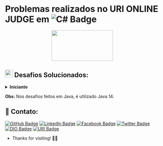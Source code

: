 # Problemas realizados no URI ONLINE JUDGE em ![C# Badge](https://img.shields.io/badge/C%23-239120?style=for-the-badge&logo=c-sharp&logoColor=white")

<p align="center">
<img  width="200"  height="100"  src="https://www.urionlinejudge.com.br/judge/img/5.0/logo.130615.png?1591503281">
</p>

## <img width="25" height="25" src="https://www.urionlinejudge.com.br/judge/favicon.ico?1591503281"> Desafios Solucionados:

<details>
    <summary><strong> Iniciante </strong></summary>
    <br />
    <div align="left">
        <table border=1>
            <tr>
                <th colspan="4">Iniciante</th>
            </tr>
            <tr>
                <th colspan="4"></th>
            </tr>
            <tr>
                <th>Problema</th>
                <th>Solução em C#</th>
                <th>Solução em Java</th>
            </tr>
            <tr>
                <td>Fatorial</td>
                <td><a href="https://github.com/lucasmarcuzo/Estudos/tree/main/Fatorial%20C">Visualizar</a></td>
                <td><a href="https://github.com/lucasmarcuzo/Estudos/tree/main/Fatorial%20C">Visualizar</a></td>
            </tr>
            <tr>
             <td>Fatorial</td>
                <td><a href="https://github.com/lucasmarcuzo/Estudos/tree/main/Fatorial%20C">Visualizar</a></td>
                <td><a href="https://github.com/lucasmarcuzo/Estudos/tree/main/Fatorial%20C">Visualizar</a></td>
            </tr>
            <tr>
              <td>Fatorial</td>
                <td><a href="https://github.com/lucasmarcuzo/Estudos/tree/main/Fatorial%20C">Visualizar</a></td>
                <td><a href="https://github.com/lucasmarcuzo/Estudos/tree/main/Fatorial%20C">Visualizar</a></td>
            </tr>
            <tr>
             <td>Fatorial</td>
                <td><a href="https://github.com/lucasmarcuzo/Estudos/tree/main/Fatorial%20C">Visualizar</a></td>
                <td><a href="https://github.com/lucasmarcuzo/Estudos/tree/main/Fatorial%20C">Visualizar</a></td>
            </tr>
            <tr>
             <td>Fatorial</td>
                <td><a href="https://github.com/lucasmarcuzo/Estudos/tree/main/Fatorial%20C">Visualizar</a></td>
                <td><a href="https://github.com/lucasmarcuzo/Estudos/tree/main/Fatorial%20C">Visualizar</a></td>
            </tr>
            <tr>
             <td>Fatorial</td>
                <td><a href="https://github.com/lucasmarcuzo/Estudos/tree/main/Fatorial%20C">Visualizar</a></td>
                <td><a href="https://github.com/lucasmarcuzo/Estudos/tree/main/Fatorial%20C">Visualizar</a></td>
            </tr>
            <tr>
             <td>Fatorial</td>
                <td><a href="https://github.com/lucasmarcuzo/Estudos/tree/main/Fatorial%20C">Visualizar</a></td>
                <td><a href="https://github.com/lucasmarcuzo/Estudos/tree/main/Fatorial%20C">Visualizar</a></td>
            </tr>
            <tr>
             <td>Fatorial</td>
                <td><a href="https://github.com/lucasmarcuzo/Estudos/tree/main/Fatorial%20C">Visualizar</a></td>
                <td><a href="https://github.com/lucasmarcuzo/Estudos/tree/main/Fatorial%20C">Visualizar</a></td>
            </tr>
            <tr>
            <td>Fatorial</td>
                <td><a href="https://github.com/lucasmarcuzo/Estudos/tree/main/Fatorial%20C">Visualizar</a></td>
                <td><a href="https://github.com/lucasmarcuzo/Estudos/tree/main/Fatorial%20C">Visualizar</a></td>
            </tr>
            <tr>
             <td>Fatorial</td>
                <td><a href="https://github.com/lucasmarcuzo/Estudos/tree/main/Fatorial%20C">Visualizar</a></td>
                <td><a href="https://github.com/lucasmarcuzo/Estudos/tree/main/Fatorial%20C">Visualizar</a></td>
            </tr>
            <tr>
                            <td>Fatorial</td>
                <td><a href="https://github.com/lucasmarcuzo/Estudos/tree/main/Fatorial%20C">Visualizar</a></td>
                <td><a href="https://github.com/lucasmarcuzo/Estudos/tree/main/Fatorial%20C">Visualizar</a></td>
            </tr>
            <tr>
             <td>Fatorial</td>
                <td><a href="https://github.com/lucasmarcuzo/Estudos/tree/main/Fatorial%20C">Visualizar</a></td>
                <td><a href="https://github.com/lucasmarcuzo/Estudos/tree/main/Fatorial%20C">Visualizar</a></td>
            </tr>
            <tr>
              <td>Fatorial</td>
                <td><a href="https://github.com/lucasmarcuzo/Estudos/tree/main/Fatorial%20C">Visualizar</a></td>
                <td><a href="https://github.com/lucasmarcuzo/Estudos/tree/main/Fatorial%20C">Visualizar</a></td>
            </tr>
            <tr>
             <td>Fatorial</td>
                <td><a href="https://github.com/lucasmarcuzo/Estudos/tree/main/Fatorial%20C">Visualizar</a></td>
                <td><a href="https://github.com/lucasmarcuzo/Estudos/tree/main/Fatorial%20C">Visualizar</a></td>
            </tr>
            <tr>
             <td>Fatorial</td>
                <td><a href="https://github.com/lucasmarcuzo/Estudos/tree/main/Fatorial%20C">Visualizar</a></td>
                <td><a href="https://github.com/lucasmarcuzo/Estudos/tree/main/Fatorial%20C">Visualizar</a></td>
            </tr>
            <tr>
             <td>Fatorial</td>
                <td><a href="https://github.com/lucasmarcuzo/Estudos/tree/main/Fatorial%20C">Visualizar</a></td>
                <td><a href="https://github.com/lucasmarcuzo/Estudos/tree/main/Fatorial%20C">Visualizar</a></td>
            </tr>
            <tr>
             <td>Fatorial</td>
                <td><a href="https://github.com/lucasmarcuzo/Estudos/tree/main/Fatorial%20C">Visualizar</a></td>
                <td><a href="https://github.com/lucasmarcuzo/Estudos/tree/main/Fatorial%20C">Visualizar</a></td>
            </tr>
            <tr>
             <td>Fatorial</td>
                <td><a href="https://github.com/lucasmarcuzo/Estudos/tree/main/Fatorial%20C">Visualizar</a></td>
                <td><a href="https://github.com/lucasmarcuzo/Estudos/tree/main/Fatorial%20C">Visualizar</a></td>
            </tr>
            <tr>
            <td>Fatorial</td>
                <td><a href="https://github.com/lucasmarcuzo/Estudos/tree/main/Fatorial%20C">Visualizar</a></td>
                <td><a href="https://github.com/lucasmarcuzo/Estudos/tree/main/Fatorial%20C">Visualizar</a></td>
            </tr>
            <tr>
             <td>Fatorial</td>
                <td><a href="https://github.com/lucasmarcuzo/Estudos/tree/main/Fatorial%20C">Visualizar</a></td>
                <td><a href="https://github.com/lucasmarcuzo/Estudos/tree/main/Fatorial%20C">Visualizar</a></td>
            </tr>
            <tr>
                            <td>Fatorial</td>
                <td><a href="https://github.com/lucasmarcuzo/Estudos/tree/main/Fatorial%20C">Visualizar</a></td>
                <td><a href="https://github.com/lucasmarcuzo/Estudos/tree/main/Fatorial%20C">Visualizar</a></td>
            </tr>
            <tr>
             <td>Fatorial</td>
                <td><a href="https://github.com/lucasmarcuzo/Estudos/tree/main/Fatorial%20C">Visualizar</a></td>
                <td><a href="https://github.com/lucasmarcuzo/Estudos/tree/main/Fatorial%20C">Visualizar</a></td>
            </tr>
            <tr>
              <td>Fatorial</td>
                <td><a href="https://github.com/lucasmarcuzo/Estudos/tree/main/Fatorial%20C">Visualizar</a></td>
                <td><a href="https://github.com/lucasmarcuzo/Estudos/tree/main/Fatorial%20C">Visualizar</a></td>
            </tr>
            <tr>
             <td>Fatorial</td>
                <td><a href="https://github.com/lucasmarcuzo/Estudos/tree/main/Fatorial%20C">Visualizar</a></td>
                <td><a href="https://github.com/lucasmarcuzo/Estudos/tree/main/Fatorial%20C">Visualizar</a></td>
            </tr>
            <tr>
             <td>Fatorial</td>
                <td><a href="https://github.com/lucasmarcuzo/Estudos/tree/main/Fatorial%20C">Visualizar</a></td>
                <td><a href="https://github.com/lucasmarcuzo/Estudos/tree/main/Fatorial%20C">Visualizar</a></td>
            </tr>
            <tr>
             <td>Fatorial</td>
                <td><a href="https://github.com/lucasmarcuzo/Estudos/tree/main/Fatorial%20C">Visualizar</a></td>
                <td><a href="https://github.com/lucasmarcuzo/Estudos/tree/main/Fatorial%20C">Visualizar</a></td>
            </tr>
            <tr>
             <td>Fatorial</td>
                <td><a href="https://github.com/lucasmarcuzo/Estudos/tree/main/Fatorial%20C">Visualizar</a></td>
                <td><a href="https://github.com/lucasmarcuzo/Estudos/tree/main/Fatorial%20C">Visualizar</a></td>
            </tr>
            <tr>
             <td>Fatorial</td>
                <td><a href="https://github.com/lucasmarcuzo/Estudos/tree/main/Fatorial%20C">Visualizar</a></td>
                <td><a href="https://github.com/lucasmarcuzo/Estudos/tree/main/Fatorial%20C">Visualizar</a></td>
            </tr>
            <tr>
            <td>Fatorial</td>
                <td><a href="https://github.com/lucasmarcuzo/Estudos/tree/main/Fatorial%20C">Visualizar</a></td>
                <td><a href="https://github.com/lucasmarcuzo/Estudos/tree/main/Fatorial%20C">Visualizar</a></td>
            </tr>
            <tr>
             <td>Fatorial</td>
                <td><a href="https://github.com/lucasmarcuzo/Estudos/tree/main/Fatorial%20C">Visualizar</a></td>
                <td><a href="https://github.com/lucasmarcuzo/Estudos/tree/main/Fatorial%20C">Visualizar</a></td>
            </tr>
            <tr>
                            <td>Fatorial</td>
                <td><a href="https://github.com/lucasmarcuzo/Estudos/tree/main/Fatorial%20C">Visualizar</a></td>
                <td><a href="https://github.com/lucasmarcuzo/Estudos/tree/main/Fatorial%20C">Visualizar</a></td>
            </tr>
            <tr>
             <td>Fatorial</td>
                <td><a href="https://github.com/lucasmarcuzo/Estudos/tree/main/Fatorial%20C">Visualizar</a></td>
                <td><a href="https://github.com/lucasmarcuzo/Estudos/tree/main/Fatorial%20C">Visualizar</a></td>
            </tr>
            <tr>
              <td>Fatorial</td>
                <td><a href="https://github.com/lucasmarcuzo/Estudos/tree/main/Fatorial%20C">Visualizar</a></td>
                <td><a href="https://github.com/lucasmarcuzo/Estudos/tree/main/Fatorial%20C">Visualizar</a></td>
            </tr>
            <tr>
             <td>Fatorial</td>
                <td><a href="https://github.com/lucasmarcuzo/Estudos/tree/main/Fatorial%20C">Visualizar</a></td>
                <td><a href="https://github.com/lucasmarcuzo/Estudos/tree/main/Fatorial%20C">Visualizar</a></td>
            </tr>
            <tr>
             <td>Fatorial</td>
                <td><a href="https://github.com/lucasmarcuzo/Estudos/tree/main/Fatorial%20C">Visualizar</a></td>
                <td><a href="https://github.com/lucasmarcuzo/Estudos/tree/main/Fatorial%20C">Visualizar</a></td>
            </tr>
            <tr>
             <td>Fatorial</td>
                <td><a href="https://github.com/lucasmarcuzo/Estudos/tree/main/Fatorial%20C">Visualizar</a></td>
                <td><a href="https://github.com/lucasmarcuzo/Estudos/tree/main/Fatorial%20C">Visualizar</a></td>
            </tr>
            <tr>
             <td>Fatorial</td>
                <td><a href="https://github.com/lucasmarcuzo/Estudos/tree/main/Fatorial%20C">Visualizar</a></td>
                <td><a href="https://github.com/lucasmarcuzo/Estudos/tree/main/Fatorial%20C">Visualizar</a></td>
            </tr>
            <tr>
             <td>Fatorial</td>
                <td><a href="https://github.com/lucasmarcuzo/Estudos/tree/main/Fatorial%20C">Visualizar</a></td>
                <td><a href="https://github.com/lucasmarcuzo/Estudos/tree/main/Fatorial%20C">Visualizar</a></td>
            </tr>
            <tr>
            <td>Fatorial</td>
                <td><a href="https://github.com/lucasmarcuzo/Estudos/tree/main/Fatorial%20C">Visualizar</a></td>
                <td><a href="https://github.com/lucasmarcuzo/Estudos/tree/main/Fatorial%20C">Visualizar</a></td>
            </tr>
            <tr>
             <td>Fatorial</td>
                <td><a href="https://github.com/lucasmarcuzo/Estudos/tree/main/Fatorial%20C">Visualizar</a></td>
                <td><a href="https://github.com/lucasmarcuzo/Estudos/tree/main/Fatorial%20C">Visualizar</a></td>
            </tr>
            <tr>
                            <td>Fatorial</td>
                <td><a href="https://github.com/lucasmarcuzo/Estudos/tree/main/Fatorial%20C">Visualizar</a></td>
                <td><a href="https://github.com/lucasmarcuzo/Estudos/tree/main/Fatorial%20C">Visualizar</a></td>
            </tr>
            <tr>
             <td>Fatorial</td>
                <td><a href="https://github.com/lucasmarcuzo/Estudos/tree/main/Fatorial%20C">Visualizar</a></td>
                <td><a href="https://github.com/lucasmarcuzo/Estudos/tree/main/Fatorial%20C">Visualizar</a></td>
            </tr>
            <tr>
              <td>Fatorial</td>
                <td><a href="https://github.com/lucasmarcuzo/Estudos/tree/main/Fatorial%20C">Visualizar</a></td>
                <td><a href="https://github.com/lucasmarcuzo/Estudos/tree/main/Fatorial%20C">Visualizar</a></td>
            </tr>
            <tr>
             <td>Fatorial</td>
                <td><a href="https://github.com/lucasmarcuzo/Estudos/tree/main/Fatorial%20C">Visualizar</a></td>
                <td><a href="https://github.com/lucasmarcuzo/Estudos/tree/main/Fatorial%20C">Visualizar</a></td>
            </tr>
            <tr>
             <td>Fatorial</td>
                <td><a href="https://github.com/lucasmarcuzo/Estudos/tree/main/Fatorial%20C">Visualizar</a></td>
                <td><a href="https://github.com/lucasmarcuzo/Estudos/tree/main/Fatorial%20C">Visualizar</a></td>
            </tr>
            <tr>
             <td>Fatorial</td>
                <td><a href="https://github.com/lucasmarcuzo/Estudos/tree/main/Fatorial%20C">Visualizar</a></td>
                <td><a href="https://github.com/lucasmarcuzo/Estudos/tree/main/Fatorial%20C">Visualizar</a></td>
            </tr>
            <tr>
             <td>Fatorial</td>
                <td><a href="https://github.com/lucasmarcuzo/Estudos/tree/main/Fatorial%20C">Visualizar</a></td>
                <td><a href="https://github.com/lucasmarcuzo/Estudos/tree/main/Fatorial%20C">Visualizar</a></td>
            </tr>
            <tr>
             <td>Fatorial</td>
                <td><a href="https://github.com/lucasmarcuzo/Estudos/tree/main/Fatorial%20C">Visualizar</a></td>
                <td><a href="https://github.com/lucasmarcuzo/Estudos/tree/main/Fatorial%20C">Visualizar</a></td>
            </tr>
            <tr>
            <td>Fatorial</td>
                <td><a href="https://github.com/lucasmarcuzo/Estudos/tree/main/Fatorial%20C">Visualizar</a></td>
                <td><a href="https://github.com/lucasmarcuzo/Estudos/tree/main/Fatorial%20C">Visualizar</a></td>
            </tr>
            <tr>
             <td>Fatorial</td>
                <td><a href="https://github.com/lucasmarcuzo/Estudos/tree/main/Fatorial%20C">Visualizar</a></td>
                <td><a href="https://github.com/lucasmarcuzo/Estudos/tree/main/Fatorial%20C">Visualizar</a></td>
            </tr>
            <tr>
                            <td>Fatorial</td>
                <td><a href="https://github.com/lucasmarcuzo/Estudos/tree/main/Fatorial%20C">Visualizar</a></td>
                <td><a href="https://github.com/lucasmarcuzo/Estudos/tree/main/Fatorial%20C">Visualizar</a></td>
            </tr>
            <tr>
             <td>Fatorial</td>
                <td><a href="https://github.com/lucasmarcuzo/Estudos/tree/main/Fatorial%20C">Visualizar</a></td>
                <td><a href="https://github.com/lucasmarcuzo/Estudos/tree/main/Fatorial%20C">Visualizar</a></td>
            </tr>
            <tr>
              <td>Fatorial</td>
                <td><a href="https://github.com/lucasmarcuzo/Estudos/tree/main/Fatorial%20C">Visualizar</a></td>
                <td><a href="https://github.com/lucasmarcuzo/Estudos/tree/main/Fatorial%20C">Visualizar</a></td>
            </tr>
            <tr>
             <td>Fatorial</td>
                <td><a href="https://github.com/lucasmarcuzo/Estudos/tree/main/Fatorial%20C">Visualizar</a></td>
                <td><a href="https://github.com/lucasmarcuzo/Estudos/tree/main/Fatorial%20C">Visualizar</a></td>
            </tr>
            <tr>
             <td>Fatorial</td>
                <td><a href="https://github.com/lucasmarcuzo/Estudos/tree/main/Fatorial%20C">Visualizar</a></td>
                <td><a href="https://github.com/lucasmarcuzo/Estudos/tree/main/Fatorial%20C">Visualizar</a></td>
            </tr>
            <tr>
             <td>Fatorial</td>
                <td><a href="https://github.com/lucasmarcuzo/Estudos/tree/main/Fatorial%20C">Visualizar</a></td>
                <td><a href="https://github.com/lucasmarcuzo/Estudos/tree/main/Fatorial%20C">Visualizar</a></td>
            </tr>
            <tr>
             <td>Fatorial</td>
                <td><a href="https://github.com/lucasmarcuzo/Estudos/tree/main/Fatorial%20C">Visualizar</a></td>
                <td><a href="https://github.com/lucasmarcuzo/Estudos/tree/main/Fatorial%20C">Visualizar</a></td>
            </tr>
            <tr>
             <td>Fatorial</td>
                <td><a href="https://github.com/lucasmarcuzo/Estudos/tree/main/Fatorial%20C">Visualizar</a></td>
                <td><a href="https://github.com/lucasmarcuzo/Estudos/tree/main/Fatorial%20C">Visualizar</a></td>
            </tr>
            <tr>
            <td>Fatorial</td>
                <td><a href="https://github.com/lucasmarcuzo/Estudos/tree/main/Fatorial%20C">Visualizar</a></td>
                <td><a href="https://github.com/lucasmarcuzo/Estudos/tree/main/Fatorial%20C">Visualizar</a></td>
            </tr>
            <tr>
             <td>Fatorial</td>
                <td><a href="https://github.com/lucasmarcuzo/Estudos/tree/main/Fatorial%20C">Visualizar</a></td>
                <td><a href="https://github.com/lucasmarcuzo/Estudos/tree/main/Fatorial%20C">Visualizar</a></td>
            </tr>
            <tr>
                            <td>Fatorial</td>
                <td><a href="https://github.com/lucasmarcuzo/Estudos/tree/main/Fatorial%20C">Visualizar</a></td>
                <td><a href="https://github.com/lucasmarcuzo/Estudos/tree/main/Fatorial%20C">Visualizar</a></td>
            </tr>
            <tr>
             <td>Fatorial</td>
                <td><a href="https://github.com/lucasmarcuzo/Estudos/tree/main/Fatorial%20C">Visualizar</a></td>
                <td><a href="https://github.com/lucasmarcuzo/Estudos/tree/main/Fatorial%20C">Visualizar</a></td>
            </tr>
            <tr>
              <td>Fatorial</td>
                <td><a href="https://github.com/lucasmarcuzo/Estudos/tree/main/Fatorial%20C">Visualizar</a></td>
                <td><a href="https://github.com/lucasmarcuzo/Estudos/tree/main/Fatorial%20C">Visualizar</a></td>
            </tr>
            <tr>
             <td>Fatorial</td>
                <td><a href="https://github.com/lucasmarcuzo/Estudos/tree/main/Fatorial%20C">Visualizar</a></td>
                <td><a href="https://github.com/lucasmarcuzo/Estudos/tree/main/Fatorial%20C">Visualizar</a></td>
            </tr>
            <tr>
             <td>Fatorial</td>
                <td><a href="https://github.com/lucasmarcuzo/Estudos/tree/main/Fatorial%20C">Visualizar</a></td>
                <td><a href="https://github.com/lucasmarcuzo/Estudos/tree/main/Fatorial%20C">Visualizar</a></td>
            </tr>
            <tr>
             <td>Fatorial</td>
                <td><a href="https://github.com/lucasmarcuzo/Estudos/tree/main/Fatorial%20C">Visualizar</a></td>
                <td><a href="https://github.com/lucasmarcuzo/Estudos/tree/main/Fatorial%20C">Visualizar</a></td>
            </tr>
            <tr>
             <td>Fatorial</td>
                <td><a href="https://github.com/lucasmarcuzo/Estudos/tree/main/Fatorial%20C">Visualizar</a></td>
                <td><a href="https://github.com/lucasmarcuzo/Estudos/tree/main/Fatorial%20C">Visualizar</a></td>
            </tr>
            <tr>
             <td>Fatorial</td>
                <td><a href="https://github.com/lucasmarcuzo/Estudos/tree/main/Fatorial%20C">Visualizar</a></td>
                <td><a href="https://github.com/lucasmarcuzo/Estudos/tree/main/Fatorial%20C">Visualizar</a></td>
            </tr>
            <tr>
            <td>Fatorial</td>
                <td><a href="https://github.com/lucasmarcuzo/Estudos/tree/main/Fatorial%20C">Visualizar</a></td>
                <td><a href="https://github.com/lucasmarcuzo/Estudos/tree/main/Fatorial%20C">Visualizar</a></td>
            </tr>
            <tr>
             <td>Fatorial</td>
                <td><a href="https://github.com/lucasmarcuzo/Estudos/tree/main/Fatorial%20C">Visualizar</a></td>
                <td><a href="https://github.com/lucasmarcuzo/Estudos/tree/main/Fatorial%20C">Visualizar</a></td>
            </tr>
            <tr>
                            <td>Fatorial</td>
                <td><a href="https://github.com/lucasmarcuzo/Estudos/tree/main/Fatorial%20C">Visualizar</a></td>
                <td><a href="https://github.com/lucasmarcuzo/Estudos/tree/main/Fatorial%20C">Visualizar</a></td>
            </tr>
            <tr>
             <td>Fatorial</td>
                <td><a href="https://github.com/lucasmarcuzo/Estudos/tree/main/Fatorial%20C">Visualizar</a></td>
                <td><a href="https://github.com/lucasmarcuzo/Estudos/tree/main/Fatorial%20C">Visualizar</a></td>
            </tr>
            <tr>
              <td>Fatorial</td>
                <td><a href="https://github.com/lucasmarcuzo/Estudos/tree/main/Fatorial%20C">Visualizar</a></td>
                <td><a href="https://github.com/lucasmarcuzo/Estudos/tree/main/Fatorial%20C">Visualizar</a></td>
            </tr>
            <tr>
             <td>Fatorial</td>
                <td><a href="https://github.com/lucasmarcuzo/Estudos/tree/main/Fatorial%20C">Visualizar</a></td>
                <td><a href="https://github.com/lucasmarcuzo/Estudos/tree/main/Fatorial%20C">Visualizar</a></td>
            </tr>
            <tr>
             <td>Fatorial</td>
                <td><a href="https://github.com/lucasmarcuzo/Estudos/tree/main/Fatorial%20C">Visualizar</a></td>
                <td><a href="https://github.com/lucasmarcuzo/Estudos/tree/main/Fatorial%20C">Visualizar</a></td>
            </tr>
            <tr>
             <td>Fatorial</td>
                <td><a href="https://github.com/lucasmarcuzo/Estudos/tree/main/Fatorial%20C">Visualizar</a></td>
                <td><a href="https://github.com/lucasmarcuzo/Estudos/tree/main/Fatorial%20C">Visualizar</a></td>
            </tr>
            <tr>
             <td>Fatorial</td>
                <td><a href="https://github.com/lucasmarcuzo/Estudos/tree/main/Fatorial%20C">Visualizar</a></td>
                <td><a href="https://github.com/lucasmarcuzo/Estudos/tree/main/Fatorial%20C">Visualizar</a></td>
            </tr>
            <tr>
             <td>Fatorial</td>
                <td><a href="https://github.com/lucasmarcuzo/Estudos/tree/main/Fatorial%20C">Visualizar</a></td>
                <td><a href="https://github.com/lucasmarcuzo/Estudos/tree/main/Fatorial%20C">Visualizar</a></td>
            </tr>
            <tr>
            <td>Fatorial</td>
                <td><a href="https://github.com/lucasmarcuzo/Estudos/tree/main/Fatorial%20C">Visualizar</a></td>
                <td><a href="https://github.com/lucasmarcuzo/Estudos/tree/main/Fatorial%20C">Visualizar</a></td>
            </tr>
            <tr>
             <td>Fatorial</td>
                <td><a href="https://github.com/lucasmarcuzo/Estudos/tree/main/Fatorial%20C">Visualizar</a></td>
                <td><a href="https://github.com/lucasmarcuzo/Estudos/tree/main/Fatorial%20C">Visualizar</a></td>
            </tr>
            <tr>
                            <td>Fatorial</td>
                <td><a href="https://github.com/lucasmarcuzo/Estudos/tree/main/Fatorial%20C">Visualizar</a></td>
                <td><a href="https://github.com/lucasmarcuzo/Estudos/tree/main/Fatorial%20C">Visualizar</a></td>
            </tr>
            <tr>
             <td>Fatorial</td>
                <td><a href="https://github.com/lucasmarcuzo/Estudos/tree/main/Fatorial%20C">Visualizar</a></td>
                <td><a href="https://github.com/lucasmarcuzo/Estudos/tree/main/Fatorial%20C">Visualizar</a></td>
            </tr>
            <tr>
              <td>Fatorial</td>
                <td><a href="https://github.com/lucasmarcuzo/Estudos/tree/main/Fatorial%20C">Visualizar</a></td>
                <td><a href="https://github.com/lucasmarcuzo/Estudos/tree/main/Fatorial%20C">Visualizar</a></td>
            </tr>
            <tr>
             <td>Fatorial</td>
                <td><a href="https://github.com/lucasmarcuzo/Estudos/tree/main/Fatorial%20C">Visualizar</a></td>
                <td><a href="https://github.com/lucasmarcuzo/Estudos/tree/main/Fatorial%20C">Visualizar</a></td>
            </tr>
            <tr>
             <td>Fatorial</td>
                <td><a href="https://github.com/lucasmarcuzo/Estudos/tree/main/Fatorial%20C">Visualizar</a></td>
                <td><a href="https://github.com/lucasmarcuzo/Estudos/tree/main/Fatorial%20C">Visualizar</a></td>
            </tr>
            <tr>
             <td>Fatorial</td>
                <td><a href="https://github.com/lucasmarcuzo/Estudos/tree/main/Fatorial%20C">Visualizar</a></td>
                <td><a href="https://github.com/lucasmarcuzo/Estudos/tree/main/Fatorial%20C">Visualizar</a></td>
            </tr>
            <tr>
             <td>Fatorial</td>
                <td><a href="https://github.com/lucasmarcuzo/Estudos/tree/main/Fatorial%20C">Visualizar</a></td>
                <td><a href="https://github.com/lucasmarcuzo/Estudos/tree/main/Fatorial%20C">Visualizar</a></td>
            </tr>
            <tr>
             <td>Fatorial</td>
                <td><a href="https://github.com/lucasmarcuzo/Estudos/tree/main/Fatorial%20C">Visualizar</a></td>
                <td><a href="https://github.com/lucasmarcuzo/Estudos/tree/main/Fatorial%20C">Visualizar</a></td>
            </tr>
            <tr>
            <td>Fatorial</td>
                <td><a href="https://github.com/lucasmarcuzo/Estudos/tree/main/Fatorial%20C">Visualizar</a></td>
                <td><a href="https://github.com/lucasmarcuzo/Estudos/tree/main/Fatorial%20C">Visualizar</a></td>
            </tr>
            <tr>
             <td>Fatorial</td>
                <td><a href="https://github.com/lucasmarcuzo/Estudos/tree/main/Fatorial%20C">Visualizar</a></td>
                <td><a href="https://github.com/lucasmarcuzo/Estudos/tree/main/Fatorial%20C">Visualizar</a></td>
            </tr>
            <tr>
                            <td>Fatorial</td>
                <td><a href="https://github.com/lucasmarcuzo/Estudos/tree/main/Fatorial%20C">Visualizar</a></td>
                <td><a href="https://github.com/lucasmarcuzo/Estudos/tree/main/Fatorial%20C">Visualizar</a></td>
            </tr>
            <tr>
             <td>Fatorial</td>
                <td><a href="https://github.com/lucasmarcuzo/Estudos/tree/main/Fatorial%20C">Visualizar</a></td>
                <td><a href="https://github.com/lucasmarcuzo/Estudos/tree/main/Fatorial%20C">Visualizar</a></td>
            </tr>
            <tr>
              <td>Fatorial</td>
                <td><a href="https://github.com/lucasmarcuzo/Estudos/tree/main/Fatorial%20C">Visualizar</a></td>
                <td><a href="https://github.com/lucasmarcuzo/Estudos/tree/main/Fatorial%20C">Visualizar</a></td>
            </tr>
            <tr>
             <td>Fatorial</td>
                <td><a href="https://github.com/lucasmarcuzo/Estudos/tree/main/Fatorial%20C">Visualizar</a></td>
                <td><a href="https://github.com/lucasmarcuzo/Estudos/tree/main/Fatorial%20C">Visualizar</a></td>
            </tr>
            <tr>
             <td>Fatorial</td>
                <td><a href="https://github.com/lucasmarcuzo/Estudos/tree/main/Fatorial%20C">Visualizar</a></td>
                <td><a href="https://github.com/lucasmarcuzo/Estudos/tree/main/Fatorial%20C">Visualizar</a></td>
            </tr>
            <tr>
             <td>Fatorial</td>
                <td><a href="https://github.com/lucasmarcuzo/Estudos/tree/main/Fatorial%20C">Visualizar</a></td>
                <td><a href="https://github.com/lucasmarcuzo/Estudos/tree/main/Fatorial%20C">Visualizar</a></td>
            </tr>
            <tr>
             <td>Fatorial</td>
                <td><a href="https://github.com/lucasmarcuzo/Estudos/tree/main/Fatorial%20C">Visualizar</a></td>
                <td><a href="https://github.com/lucasmarcuzo/Estudos/tree/main/Fatorial%20C">Visualizar</a></td>
            </tr>
            <tr>
             <td>Fatorial</td>
                <td><a href="https://github.com/lucasmarcuzo/Estudos/tree/main/Fatorial%20C">Visualizar</a></td>
                <td><a href="https://github.com/lucasmarcuzo/Estudos/tree/main/Fatorial%20C">Visualizar</a></td>
            </tr>
            <tr>
            <td>Fatorial</td>
                <td><a href="https://github.com/lucasmarcuzo/Estudos/tree/main/Fatorial%20C">Visualizar</a></td>
                <td><a href="https://github.com/lucasmarcuzo/Estudos/tree/main/Fatorial%20C">Visualizar</a></td>
            </tr>
            <tr>
             <td>Fatorial</td>
                <td><a href="https://github.com/lucasmarcuzo/Estudos/tree/main/Fatorial%20C">Visualizar</a></td>
                <td><a href="https://github.com/lucasmarcuzo/Estudos/tree/main/Fatorial%20C">Visualizar</a></td>
            </tr>
            <tr>
      </table>
     </div>
</details>

**Obs:** Nos desafios feitos em Java, é utilizado Java 14.

## 📱 Contato:

[![GitHub Badge](https://img.shields.io/badge/GitHub-100000?style=for-the-badge&logo=github&logoColor=whiteColor=white&link=https://github.com/lucasmarcuzo)](https://github.com/lucasmarcuzo) [![LinkedIn Badge](	https://img.shields.io/badge/LinkedIn-0077B5?style=for-the-badge&logo=linkedin&logoColor=white=white&link=https://www.linkedin.com/in/lucasmarcuzo/)](https://www.linkedin.com/in/lucasmarcuzo/) [![Facebook Badge](https://img.shields.io/badge/Facebook-1877F2?style=for-the-badge&logo=facebook&logoColor=white&link=https://facebook.com/LucasMarcuzzo)](https://facebook.com/LucasMarcuzzo) [![Twitter Badge](https://img.shields.io/badge/Twitter-1DA1F2?style=for-the-badge&logo=twitter&logoColor=white&link=https://twitter.com/lucassolace)](https://twitter.com/lucassolace) [![DIO Badge](https://img.shields.io/badge/Digital%20Inovation%20One-red?style=for-the-badge&link=https://web.digitalinnovation.one/users/lucas_marcuzo)](https://web.digitalinnovation.one/users/lucas_marcuzo) [![URI Badge](https://img.shields.io/badge/URI%20ONLINE%20JUDGE-gray?style=for-the-badge&link=https://www.urionlinejudge.com.br/judge/pt/profile/510115)](https://www.urionlinejudge.com.br/judge/pt/profile/510115)

- Thanks for visiting! 👋🏻
